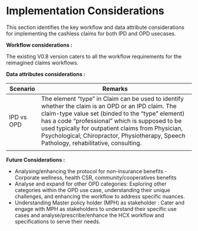 # Implementation Considerations

This section identifies the key workflow and data attribute considerations for implementing the cashless claims for both IPD and OPD usecases.&#x20;

**Workflow considerations :**&#x20;

The existing V0.8 version caters to all the workflow requirements for the reimagined claims workflows.&#x20;

**Data attributes considerations :**&#x20;

| Scenario   | Remarks                                                                                                                                                                                                                                                                                                                                                   |
| ---------- | --------------------------------------------------------------------------------------------------------------------------------------------------------------------------------------------------------------------------------------------------------------------------------------------------------------------------------------------------------- |
| IPD vs OPD | The element “type” in Claim can be used to identify whether the claim is an OPD or an IPD claim. The claim-type value set (binded to the “type” element) has a code “professional” which is supposed to be used typically for outpatient claims from Physician, Psychological, Chiropractor, Physiotherapy, Speech Pathology, rehabilitative, consulting. |
|            |                                                                                                                                                                                                                                                                                                                                                           |



**Future Considerations :**&#x20;

* Analysing/enhancing the protocol for non-insurance benefits - Corporate wellness, health CSR, community/cooperatives benefits
* Analyse and expand for other OPD categories: Exploring other categories within the OPD use case, understanding their unique challenges, and enhancing the workflow to address specific nuances.&#x20;
* Understanding Master policy holder (MPH) as stakeholder :  Cater and engage with MPH as stakeholders to understand their specific use cases and analyse/prescribe/enhance the HCX  workflow and specifications to serve their needs.
